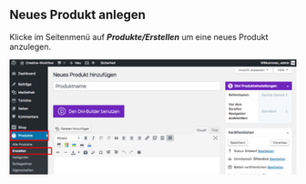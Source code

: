 ## Neues Produkt anlegen

Klicke im Seitenmenü auf _**Produkte/Erstellen**_ um eine neues Produkt anzulegen.

![image](./assets/create.jpg)
